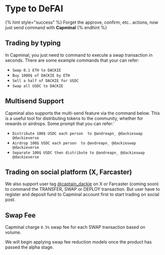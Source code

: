 # Type to DeFAI

{% hint style="success" %}
Forget the approve, confirm, etc.. actions, now just send command with **Capminal**
{% endhint %}

## Trading by typing

In Capminal, you just need to command to execute a swap transaction in seconds. There are some example commands that your can refer:

* `Swap 0.1 ETH to DACKIE`
* `Buy 1000$ of DACKIE by ETH`
* `Sell a half of DACKIE for USDC`
* `Swap all USDC to DACKIE`&#x20;

## Multisend Support

Capminal also supports the multi-send feature via the command below. This is a useful tool for distributing tokens to the community, whether for rewards or airdrops. Some prompt that you can refer:\`

* `Distribute 100$ USDC each person  to @andreapn_ @dackieswap @dackieverse`&#x20;
* `Airdrop 100$ USDC each person  to @andreapn_ @dackieswap @dackieverse`&#x20;
* `Separate 100$ USDC then distribute to @andreapn_ @dackieswap @dackieverse`&#x20;

## Trading on social platform (X, Farcaster)

We also support user tag [@captain\_dackie](https://x.com/captain_dackie) on X or Farcaster (coming soon) to command the TRANSFER, SWAP or DEPLOY transaction. But user have to register and deposit fund to Capminal account first to start trading on social post.

## Swap Fee

Capminal charge `0.5%` swap fee for each SWAP transaction based on volume.

We will begin applying swap fee reduction models once the product has passed the alpha stage.


